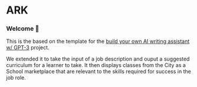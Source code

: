 # ARK
### Welcome 👋
This is the based on the template for the [build your own AI writing assistant w/ GPT-3](https://buildspace.so/builds/ai-writer) project.

We extended it to take the input of a job description and ouput a suggested curriculum for a learner to take. It then displays classes from the City as a School marketplace that are relevant to the skills required for success in the job role. 

